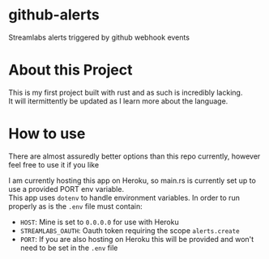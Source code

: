 # github-alerts
Streamlabs alerts triggered by github webhook events

# About this Project
This is my first project built with rust and as such is incredibly lacking.  
It will itermittently be updated as I learn more about the language.

# How to use  
There are almost assuredly better options than this repo currently, however feel free to use it if you like


I am currently hosting this app on Heroku, so main.rs is currently set up to use a provided PORT env variable.  
This app uses `dotenv` to handle environment variables.  In order to run properly as is the `.env` file must contain:  
* `HOST`: Mine is set to `0.0.0.0` for use with Heroku
* `STREAMLABS_OAUTH`: Oauth token requiring the scope `alerts.create`
* `PORT`: If you are also hosting on Heroku this will be provided and won't need to be set in the `.env` file
